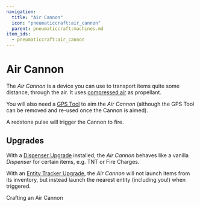 ```yaml
---
navigation:
  title: "Air Cannon"
  icon: "pneumaticcraft:air_cannon"
  parent: pneumaticcraft:machines.md
item_ids:
  - pneumaticcraft:air_cannon
---
```


# Air Cannon

The *Air Cannon* is a device you can use to transport items quite some distance, through the air. It uses [compressed air](../base_concepts/pressure.md) as propellant.

You will also need a [GPS Tool](../tools/gps_tool.md) to aim the *Air Cannon* (although the GPS Tool can be removed and re-used once the Cannon is aimed).

A <Color hex="#f00">redstone pulse</Color> will trigger the Cannon to fire.

## Upgrades

With a [Dispenser Upgrade](../base_concepts/upgrades.md#dispenser) installed, the *Air Cannon* behaves like a vanilla *Dispenser* for certain items, e.g. TNT or Fire Charges.

With an [Entity Tracker Upgrade](../base_concepts/upgrades.md#entity_tracker), the *Air Cannon* will not launch items from its inventory, but instead launch the nearest entity (including you!) when triggered.

Crafting an Air Cannon

<Recipe id="pneumaticcraft:air_cannon" />


